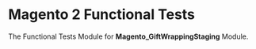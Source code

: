 # Magento 2 Functional Tests

The Functional Tests Module for **Magento_GiftWrappingStaging** Module.
